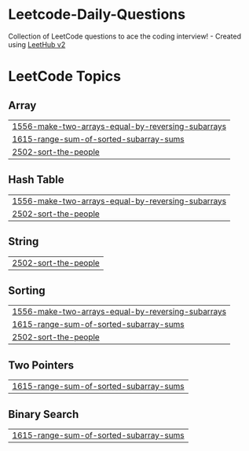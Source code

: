 # Leetcode-Daily-Questions
Collection of LeetCode questions to ace the coding interview! - Created using [LeetHub v2](https://github.com/arunbhardwaj/LeetHub-2.0)

<!---LeetCode Topics Start-->
# LeetCode Topics
## Array
|  |
| ------- |
| [1556-make-two-arrays-equal-by-reversing-subarrays](https://github.com/Navneet0801/Leetcode-Daily-Questions/tree/master/1556-make-two-arrays-equal-by-reversing-subarrays) |
| [1615-range-sum-of-sorted-subarray-sums](https://github.com/Navneet0801/Leetcode-Daily-Questions/tree/master/1615-range-sum-of-sorted-subarray-sums) |
| [2502-sort-the-people](https://github.com/Navneet0801/Leetcode-Daily-Questions/tree/master/2502-sort-the-people) |
## Hash Table
|  |
| ------- |
| [1556-make-two-arrays-equal-by-reversing-subarrays](https://github.com/Navneet0801/Leetcode-Daily-Questions/tree/master/1556-make-two-arrays-equal-by-reversing-subarrays) |
| [2502-sort-the-people](https://github.com/Navneet0801/Leetcode-Daily-Questions/tree/master/2502-sort-the-people) |
## String
|  |
| ------- |
| [2502-sort-the-people](https://github.com/Navneet0801/Leetcode-Daily-Questions/tree/master/2502-sort-the-people) |
## Sorting
|  |
| ------- |
| [1556-make-two-arrays-equal-by-reversing-subarrays](https://github.com/Navneet0801/Leetcode-Daily-Questions/tree/master/1556-make-two-arrays-equal-by-reversing-subarrays) |
| [1615-range-sum-of-sorted-subarray-sums](https://github.com/Navneet0801/Leetcode-Daily-Questions/tree/master/1615-range-sum-of-sorted-subarray-sums) |
| [2502-sort-the-people](https://github.com/Navneet0801/Leetcode-Daily-Questions/tree/master/2502-sort-the-people) |
## Two Pointers
|  |
| ------- |
| [1615-range-sum-of-sorted-subarray-sums](https://github.com/Navneet0801/Leetcode-Daily-Questions/tree/master/1615-range-sum-of-sorted-subarray-sums) |
## Binary Search
|  |
| ------- |
| [1615-range-sum-of-sorted-subarray-sums](https://github.com/Navneet0801/Leetcode-Daily-Questions/tree/master/1615-range-sum-of-sorted-subarray-sums) |
<!---LeetCode Topics End-->